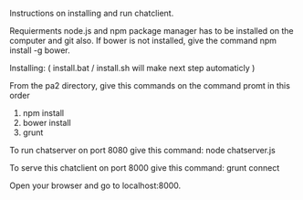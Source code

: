 Instructions on installing and run chatclient.

Requierments
node.js and npm package manager has to be installed on the computer and git also.
If bower is not installed, give the command npm install -g bower.

Installing: ( install.bat / install.sh will make next step automaticly )

From the pa2 directory, give this commands on the command promt in this order
1. npm install
2. bower install
3. grunt

To run chatserver on port 8080 give this command:
node chatserver.js

To serve this chatclient on port 8000 give this command:
grunt connect

Open your browser and go to localhost:8000.
